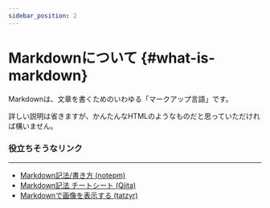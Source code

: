 ```yaml
---
sidebar_position: 2
---
```


# Markdownについて {#what-is-markdown}
Markdownは、文章を書くためのいわゆる「マークアップ言語」です。

詳しい説明は省きますが、かんたんなHTMLのようなものだと思っていただければ構いません。

### 役立ちそうなリンク
********* 
* [Markdown記法/書き方 (notepm)](https://notepm.jp/help/how-to-markdown "Markdown記法/書き方（見出し・表・リンク・画像・文字色など）")
* [Markdown記法 チートシート (Qiita)](https://qiita.com/Qiita/items/c686397e4a0f4f11683d "Markdown記法 チートシート")
* [Markdownで画像を表示する (tatzyr)](https://gist.github.com/Tatzyr/3847141 "Markdownで画像を表示する")
